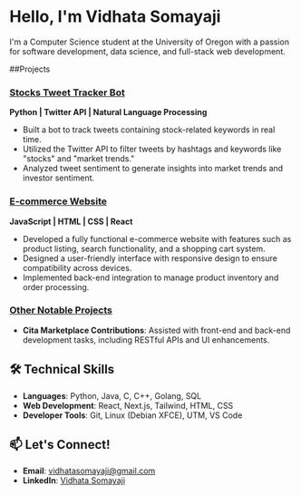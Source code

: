 # Hello, I'm Vidhata Somayaji 
I'm a Computer Science student at the University of Oregon with a passion for software development, data science, and full-stack web development.

##Projects  
### [Stocks Tweet Tracker Bot](https://github.com/your-repo-name)  
**Python | Twitter API | Natural Language Processing**  
- Built a bot to track tweets containing stock-related keywords in real time.  
- Utilized the Twitter API to filter tweets by hashtags and keywords like "stocks" and "market trends."  
- Analyzed tweet sentiment to generate insights into market trends and investor sentiment.  

### [E-commerce Website](https://github.com/your-repo-name)  
**JavaScript | HTML | CSS | React**  
- Developed a fully functional e-commerce website with features such as product listing, search functionality, and a shopping cart system.  
- Designed a user-friendly interface with responsive design to ensure compatibility across devices.  
- Implemented back-end integration to manage product inventory and order processing.  

### [Other Notable Projects](https://github.com/your-repo-name)  
- **Cita Marketplace Contributions**: Assisted with front-end and back-end development tasks, including RESTful APIs and UI enhancements.  

## 🛠️ Technical Skills  
- **Languages**: Python, Java, C, C++, Golang, SQL  
- **Web Development**: React, Next.js, Tailwind, HTML, CSS  
- **Developer Tools**: Git, Linux (Debian XFCE), UTM, VS Code  

## 📫 Let's Connect!  
- **Email**: vidhatasomayaji@gmail.com  
- **LinkedIn**: [Vidhata Somayaji](https://www.linkedin.com/in/vidhata-somayaji-4020a92a6l/)  
